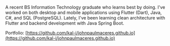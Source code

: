A recent BS Information Technology graduate who learns best by doing. I've worked on both desktop and mobile applications using Flutter (Dart), Java, C#, and SQL (PostgreSQL). Lately, I've been learning clean architecture with Flutter and backend development with Java Spring Boot.

Portfolio: [https://github.com/kal-i/johnpaulmaceres.github.io](https://github.com/kal-i/johnpaulmaceres.github.io)
